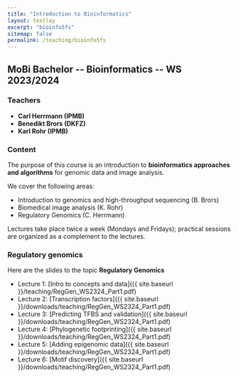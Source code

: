 ```yaml
---
title: "Introduction to Bioinformatics"
layout: textlay
excerpt: "bioinfo5fs"
sitemap: false
permalink: /teaching/bioinfo5fs
---
```

## MoBi Bachelor  -- Bioinformatics -- WS 2023/2024

### Teachers

* **Carl Herrmann (IPMB)**
* **Benedikt Brors (DKFZ)**
* **Karl Rohr (IPMB)** 

### Content

The purpose of this course is an introduction to **bioinformatics approaches and algorithms** for genomic data and image analysis. 

We cover the following areas:

* Introduction to genomics and high-throughput sequencing (B. Brors)
* Biomedical image analysis (K. Rohr)
* Regulatory Genomics (C. Herrmann)

Lectures take place twice a week (Mondays and Fridays); practical sessions are organized as a complement to the lectures.

### Regulatory genomics

Here are the slides to the topic **Regulatory Genomics**

* Lecture 1: [Intro to concepts and data]({{ site.baseurl }}/teaching/RegGen_WS2324_Part1.pdf)
* Lecture 2: [Transcription factors]({{ site.baseurl }}/downloads/teaching/RegGen_WS2324_Part1.pdf)
* Lecture 3: [Predicting TFBS and validation]({{ site.baseurl }}/downloads/teaching/RegGen_WS2324_Part1.pdf)
* Lecture 4: [Phylogenetic footprinting]({{ site.baseurl }}/downloads/teaching/RegGen_WS2324_Part1.pdf)
* Lecture 5: [Adding epigenomic data]({{ site.baseurl }}/downloads/teaching/RegGen_WS2324_Part1.pdf)
* Lecture 6: [Motif discovery]({{ site.baseurl }}/downloads/teaching/RegGen_WS2324_Part1.pdf)


